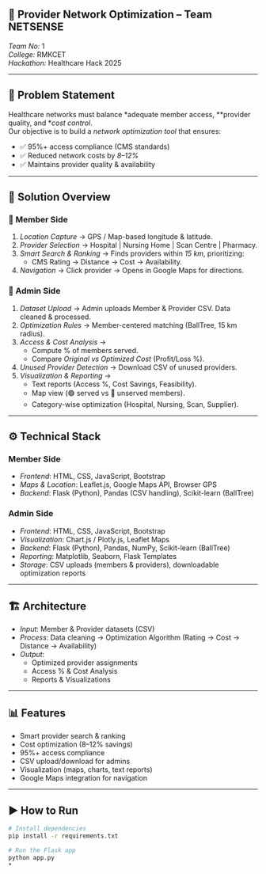 ## 🏥 Provider Network Optimization – Team NETSENSE

*Team No:* 1  
*College:* RMKCET  
*Hackathon:* Healthcare Hack 2025  

---

## 📌 Problem Statement
Healthcare networks must balance *adequate member access, **provider quality, and **cost control*.  
Our objective is to build a *network optimization tool* that ensures:

- ✅ 95%+ access compliance (CMS standards)  
- ✅ Reduced network costs by *8–12%*  
- ✅ Maintains provider quality & availability  

---

## 🚀 Solution Overview

### 🔹 Member Side
1. *Location Capture* → GPS / Map-based longitude & latitude.  
2. *Provider Selection* → Hospital | Nursing Home | Scan Centre | Pharmacy.  
3. *Smart Search & Ranking* → Finds providers within *15 km*, prioritizing:  
   - CMS Rating → Distance → Cost → Availability.  
4. *Navigation* → Click provider → Opens in Google Maps for directions.  

### 🔹 Admin Side
1. *Dataset Upload* → Admin uploads Member & Provider CSV. Data cleaned & processed.  
2. *Optimization Rules* → Member-centered matching (BallTree, 15 km radius).  
3. *Access & Cost Analysis* →  
   - Compute % of members served.  
   - Compare *Original vs Optimized Cost* (Profit/Loss %).  
4. *Unused Provider Detection* → Download CSV of unused providers.  
5. *Visualization & Reporting* →  
   - Text reports (Access %, Cost Savings, Feasibility).  
   - Map view (🟢 served vs 🔴 unserved members).  
   - Category-wise optimization (Hospital, Nursing, Scan, Supplier).  

---

## ⚙ Technical Stack

### Member Side
- *Frontend*: HTML, CSS, JavaScript, Bootstrap  
- *Maps & Location*: Leaflet.js, Google Maps API, Browser GPS  
- *Backend*: Flask (Python), Pandas (CSV handling), Scikit-learn (BallTree)  

### Admin Side
- *Frontend*: HTML, CSS, JavaScript, Bootstrap  
- *Visualization*: Chart.js / Plotly.js, Leaflet Maps  
- *Backend*: Flask (Python), Pandas, NumPy, Scikit-learn (BallTree)  
- *Reporting*: Matplotlib, Seaborn, Flask Templates  
- *Storage*: CSV uploads (members & providers), downloadable optimization reports  

---

## 🏗 Architecture
- *Input*: Member & Provider datasets (CSV)  
- *Process*: Data cleaning → Optimization Algorithm (Rating → Cost → Distance → Availability)  
- *Output*:  
  - Optimized provider assignments  
  - Access % & Cost Analysis  
  - Reports & Visualizations  

---

## 📊 Features
- Smart provider search & ranking  
- Cost optimization (8–12% savings)  
- 95%+ access compliance  
- CSV upload/download for admins  
- Visualization (maps, charts, text reports)  
- Google Maps integration for navigation  

---

## ▶ How to Run
```bash
# Install dependencies
pip install -r requirements.txt

# Run the Flask app
python app.py
*
